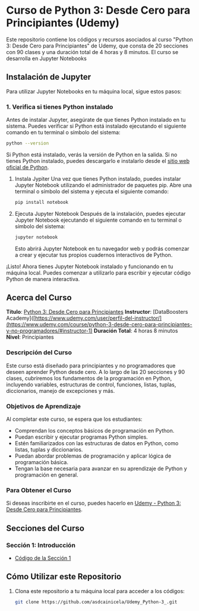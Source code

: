 
# Curso de Python 3: Desde Cero para Principiantes (Udemy)

Este repositorio contiene los códigos y recursos asociados al curso "Python 3: Desde Cero para Principiantes" de Udemy, que consta de 20 secciones con 90 clases y una duración total de 4 horas y 8 minutos.
El curso se desarrolla en Jupyter Notebooks

## Instalación de Jupyter

Para utilizar Jupyter Notebooks en tu máquina local, sigue estos pasos:

### 1. Verifica si tienes Python instalado

Antes de instalar Jupyter, asegúrate de que tienes Python instalado en tu sistema. Puedes verificar si Python está instalado ejecutando el siguiente comando en tu terminal o símbolo del sistema:

```bash
python --version
```
Si Python está instalado, verás la versión de Python en la salida. Si no tienes Python instalado, puedes descargarlo e instalarlo desde el [sitio web oficial de Python](https://www.python.org/downloads/).
1. Instala Jypiter
   Una vez que tienes Python instalado, puedes instalar Jupyter Notebook utilizando el administrador de paquetes pip. Abre una terminal o símbolo del sistema y ejecuta el siguiente comando:
   ```bash
   pip install notebook
   ```
3. Ejecuta Jupyter Notebook
   Después de la instalación, puedes ejecutar Jupyter Notebook ejecutando el siguiente comando en tu terminal o símbolo del sistema:
   ```bash
   jupyter notebook
   ```
   Esto abrirá Jupyter Notebook en tu navegador web y podrás comenzar a crear y ejecutar tus propios cuadernos interactivos de Python.

¡Listo! Ahora tienes Jupyter Notebook instalado y funcionando en tu máquina local. Puedes comenzar a utilizarlo para escribir y ejecutar código Python de manera interactiva.

## Acerca del Curso

**Título**: [Python 3: Desde Cero para Principiantes](https://www.udemy.com/course/python-3-desde-cero-para-principiantes-y-no-programadores/)
**Instructor**: [DataBoosters Academy]([https://www.udemy.com/user/perfil-del-instructor/](https://www.udemy.com/course/python-3-desde-cero-para-principiantes-y-no-programadores/#instructor-1)
**Duración Total**: 4 horas 8 minutos
**Nivel**: Principiantes

### Descripción del Curso

Este curso está diseñado para principiantes y no programadores que deseen aprender Python desde cero. A lo largo de las 20 secciones y 90 clases, cubriremos los fundamentos de la programación en Python, incluyendo variables, estructuras de control, funciones, listas, tuplas, diccionarios, manejo de excepciones y más.

### Objetivos de Aprendizaje

Al completar este curso, se espera que los estudiantes:

- Comprendan los conceptos básicos de programación en Python.
- Puedan escribir y ejecutar programas Python simples.
- Estén familiarizados con las estructuras de datos en Python, como listas, tuplas y diccionarios.
- Puedan abordar problemas de programación y aplicar lógica de programación básica.
- Tengan la base necesaria para avanzar en su aprendizaje de Python y programación en general.

### Para Obtener el Curso

Si deseas inscribirte en el curso, puedes hacerlo en [Udemy - Python 3: Desde Cero para Principiantes](https://www.udemy.com/course/python-3-desde-cero-para-principiantes-y-no-programadores/).

## Secciones del Curso
### Sección 1: Introducción
- [Código de la Sección 1](seccion1/)




## Cómo Utilizar este Repositorio

1. Clona este repositorio a tu máquina local para acceder a los códigos:

   ```bash
   git clone https://github.com/asdcainicela/Udemy_Python-3_.git
